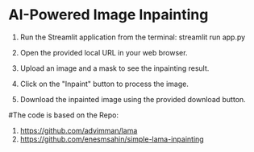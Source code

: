 # AI-Powered Image Inpainting

1. Run the Streamlit application from the terminal: streamlit run app.py

2. Open the provided local URL in your web browser.

3. Upload an image and a mask to see the inpainting result.

4. Click on the "Inpaint" button to process the image.

5. Download the inpainted image using the provided download button.



#The code is based on the Repo:

1. https://github.com/advimman/lama
2.  https://github.com/enesmsahin/simple-lama-inpainting
